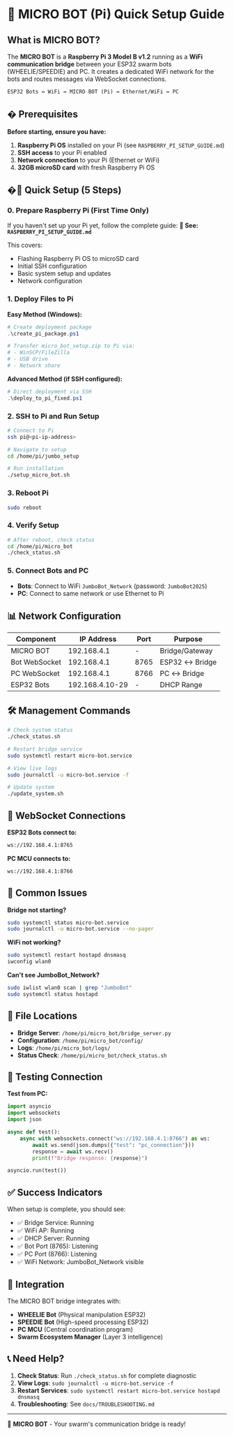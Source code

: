 # 🤖 MICRO BOT (Pi) Quick Setup Guide

## What is MICRO BOT?

The **MICRO BOT** is a **Raspberry Pi 3 Model B v1.2** running as a **WiFi communication bridge** between your ESP32 swarm bots (WHEELIE/SPEEDIE) and PC. It creates a dedicated WiFi network for the bots and routes messages via WebSocket connections.

```txt
ESP32 Bots ↔ WiFi ↔ MICRO BOT (Pi) ↔ Ethernet/WiFi ↔ PC
```

## � Prerequisites

**Before starting, ensure you have:**

1. **Raspberry Pi OS** installed on your Pi (see `RASPBERRY_PI_SETUP_GUIDE.md`)
2. **SSH access** to your Pi enabled
3. **Network connection** to your Pi (Ethernet or WiFi)
4. **32GB microSD card** with fresh Raspberry Pi OS

## �🚀 Quick Setup (5 Steps)

### 0. Prepare Raspberry Pi (First Time Only)

If you haven't set up your Pi yet, follow the complete guide:
**📖 See: `RASPBERRY_PI_SETUP_GUIDE.md`**

This covers:

- Flashing Raspberry Pi OS to microSD card
- Initial SSH configuration  
- Basic system setup and updates
- Network configuration

### 1. Deploy Files to Pi

**Easy Method (Windows):**

```powershell
# Create deployment package
.\create_pi_package.ps1

# Transfer micro_bot_setup.zip to Pi via:
# - WinSCP/FileZilla
# - USB drive
# - Network share
```

**Advanced Method (if SSH configured):**

```powershell
# Direct deployment via SSH
.\deploy_to_pi_fixed.ps1
```

### 2. SSH to Pi and Run Setup

```bash
# Connect to Pi
ssh pi@<pi-ip-address>

# Navigate to setup
cd /home/pi/jumbo_setup

# Run installation
./setup_micro_bot.sh
```

### 3. Reboot Pi

```bash
sudo reboot
```

### 4. Verify Setup

```bash
# After reboot, check status
cd /home/pi/micro_bot
./check_status.sh
```

### 5. Connect Bots and PC

- **Bots**: Connect to WiFi `JumboBot_Network` (password: `JumboBot2025`)
- **PC**: Connect to same network or use Ethernet to Pi

## 📊 Network Configuration

| Component | IP Address | Port | Purpose |
|-----------|------------|------|---------|
| MICRO BOT | 192.168.4.1 | - | Bridge/Gateway |
| Bot WebSocket | 192.168.4.1 | 8765 | ESP32 ↔ Bridge |
| PC WebSocket | 192.168.4.1 | 8766 | PC ↔ Bridge |
| ESP32 Bots | 192.168.4.10-29 | - | DHCP Range |

## 🛠️ Management Commands

```bash
# Check system status
./check_status.sh

# Restart bridge service  
sudo systemctl restart micro-bot.service

# View live logs
sudo journalctl -u micro-bot.service -f

# Update system
./update_system.sh
```

## 🔧 WebSocket Connections

**ESP32 Bots connect to:**

```txt
ws://192.168.4.1:8765
```

**PC MCU connects to:**

```txt
ws://192.168.4.1:8766
```

## 🐛 Common Issues

**Bridge not starting?**

```bash
sudo systemctl status micro-bot.service
sudo journalctl -u micro-bot.service --no-pager
```

**WiFi not working?**

```bash
sudo systemctl restart hostapd dnsmasq
iwconfig wlan0
```

**Can't see JumboBot_Network?**

```bash
sudo iwlist wlan0 scan | grep "JumboBot"
sudo systemctl status hostapd
```

## 📁 File Locations

- **Bridge Server**: `/home/pi/micro_bot/bridge_server.py`
- **Configuration**: `/home/pi/micro_bot/config/`
- **Logs**: `/home/pi/micro_bot/logs/`
- **Status Check**: `/home/pi/micro_bot/check_status.sh`

## 🎯 Testing Connection

**Test from PC:**

```python
import asyncio
import websockets
import json

async def test():
    async with websockets.connect("ws://192.168.4.1:8766") as ws:
        await ws.send(json.dumps({"test": "pc_connection"}))
        response = await ws.recv()
        print(f"Bridge response: {response}")

asyncio.run(test())
```

## ✅ Success Indicators

When setup is complete, you should see:

- ✅ Bridge Service: Running
- ✅ WiFi AP: Running  
- ✅ DHCP Server: Running
- ✅ Bot Port (8765): Listening
- ✅ PC Port (8766): Listening
- ✅ WiFi Network: JumboBot_Network visible

## 🔗 Integration

The MICRO BOT bridge integrates with:

- **WHEELIE Bot** (Physical manipulation ESP32)
- **SPEEDIE Bot** (High-speed processing ESP32)  
- **PC MCU** (Central coordination program)
- **Swarm Ecosystem Manager** (Layer 3 intelligence)

## 📞 Need Help?

1. **Check Status**: Run `./check_status.sh` for complete diagnostic
2. **View Logs**: `sudo journalctl -u micro-bot.service -f`
3. **Restart Services**: `sudo systemctl restart micro-bot.service hostapd dnsmasq`
4. **Troubleshooting**: See `docs/TROUBLESHOOTING.md`

---

🤖 **MICRO BOT** - Your swarm's communication bridge is ready!
